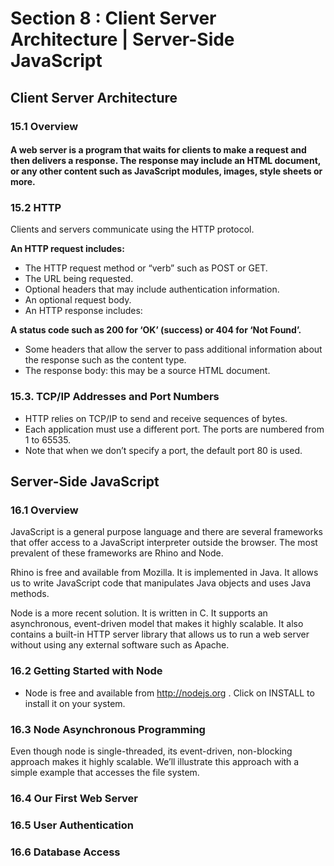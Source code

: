 # Section 8 : Client Server Architecture | Server-Side JavaScript

## Client Server Architecture

### 15.1 Overview

#### A web server is a program that waits for clients to make a request and then delivers a response. The response may include an HTML document, or any other content such as JavaScript modules, images, style sheets or more.

### 15.2 HTTP

Clients and servers communicate using the HTTP protocol.

**An HTTP request includes:**

- The HTTP request method or “verb” such as POST or GET.
- The URL being requested.
- Optional  headers that may include authentication information.         
- An optional request body.
- An HTTP response includes:

**A  status code such as 200 for ‘OK’ (success) or  404 for ‘Not Found’.**
- Some headers that allow the server to pass additional information about the response such as  the content type.
- The response body:  this may be a source HTML document.

### 15.3. TCP/IP Addresses and Port Numbers

- HTTP relies on TCP/IP to send and receive sequences of bytes.
- Each application must use a different port.  The ports are numbered from 1 to 65535.
- Note that when we don’t specify a port, the default port 80 is used.

## Server-Side JavaScript

### 16.1 Overview

JavaScript is a general purpose language and there are several frameworks that offer access to a JavaScript interpreter outside the browser.   The most prevalent of these frameworks are Rhino and Node.

Rhino is free and available from Mozilla. It is implemented in Java.  It allows us to write JavaScript code that manipulates Java objects and uses Java methods.

Node is a more recent solution.  It is written in C.  It supports an asynchronous, event-driven model that makes it highly scalable.  It also contains a built-in HTTP server library that allows us to run a web server without using any external software such as Apache. 

### 16.2 Getting Started with Node

- Node is free and available from http://nodejs.org .   Click on INSTALL to install it on your system.

### 16.3 Node Asynchronous Programming

Even though node is single-threaded, its event-driven, non-blocking approach makes it highly scalable.  We’ll illustrate this approach with a simple example that accesses the file system.

### 16.4 Our First Web Server
### 16.5 User Authentication
### 16.6 Database Access
